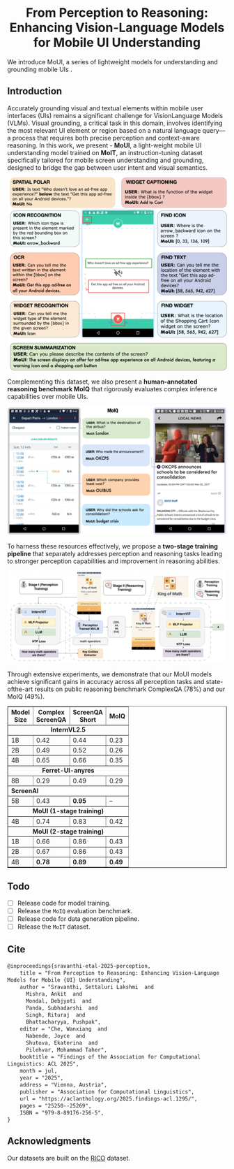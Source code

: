<div align="center">
    <h1>From Perception to Reasoning: Enhancing Vision-Language Models for Mobile UI Understanding</h1> 
</div>

We introduce MoUI, a series of lightweight models for understanding and grounding mobile UIs .

## Introduction

Accurately grounding visual and textual elements within mobile user interfaces (UIs) remains a significant challenge for VisionLanguage Models (VLMs). Visual grounding, a critical task in this domain, involves identifying the most relevant UI element or region based on a natural language query—a process that requires both precise perception and context-aware reasoning. In this work, we present - **MoUI**, a light-weight mobile UI understanding model trained on **MoIT**, an instruction-tuning dataset specifically tailored for mobile screen understanding and grounding, designed to bridge the gap between user intent and visual semantics.

<img src="./assets/perception_tasks.png"></a>

Complementing this dataset, we also present a **human-annotated reasoning benchmark MoIQ** that rigorously evaluates complex inference capabilities over mobile UIs.

<img src="./assets/advanced_reasoning_moiq.png"></a>

To harness these resources effectively, we propose a **two-stage training pipeline** that separately addresses perception and reasoning tasks leading to stronger perception capabilities and improvement in reasoning abilities.

<img src="./assets/model_architecture.png"></a>

Through extensive experiments, we demonstrate that our MoUI models achieve significant gains in accuracy across all perception tasks and state-ofthe-art results on public reasoning benchmark ComplexQA (78%) and our MoIQ (49%).

<table border="1" cellspacing="0" cellpadding="6">
  <thead>
    <tr>
      <th><b>Model</b><br><b>Size</b></th>
      <th><b>Complex<br>ScreenQA</b></th>
      <th><b>ScreenQA<br>Short</b></th>
      <th><b>MoIQ</b></th>
    </tr>
  </thead>
  <tbody>
    <tr><td colspan="4" style="text-align: center;"><b>InternVL2.5</b></td></tr>
    <tr>
      <td>1B</td><td>0.42</td><td>0.44</td><td>0.23</td>
    </tr>
    <tr>
      <td>2B</td><td>0.49</td><td>0.52</td><td>0.26</td>
    </tr>
    <tr>
      <td>4B</td><td>0.65</td><td>0.66</td><td>0.35</td>
    </tr>
    <tr><td colspan="4" style="text-align: center;"><b>Ferret-UI-anyres</b></td></tr>
    <tr>
      <td>8B</td><td>0.29</td><td>0.49</td><td>0.29</td>
    </tr>
    <tr><td colspan="4"><b>ScreenAI</b></td></tr>
    <tr>
      <td>5B</td><td>0.43</td><td><b>0.95</b></td><td>–</td>
    </tr>
    <tr><td colspan="4" style="text-align: center;"><b>MoUI (1-stage training)</b></td></tr>
    <tr>
      <td>4B</td><td>0.74</td><td>0.83</td><td>0.42</td>
    </tr>
    <tr><td colspan="4" style="text-align: center;"><b>MoUI (2-stage training)</b></td></tr>
    <tr>
      <td>1B</td><td>0.66</td><td>0.86</td><td>0.43</td>
    </tr>
    <tr>
      <td>2B</td><td>0.67</td><td>0.86</td><td>0.43</td>
    </tr>
    <tr>
      <td>4B</td><td><b>0.78</b></td><td><b>0.89</b></td><td><b>0.49</b></td>
    </tr>
  </tbody>
</table>

## Todo

- [ ] Release code for model training.
- [ ] Release the `MoIQ` evaluation benchmark.
- [ ] Release code for data generation pipeline.
- [ ] Release the `MoIT` dataset.

## Cite

```
@inproceedings{sravanthi-etal-2025-perception,
    title = "From Perception to Reasoning: Enhancing Vision-Language Models for Mobile {UI} Understanding",
    author = "Sravanthi, Settaluri Lakshmi  and
      Mishra, Ankit  and
      Mondal, Debjyoti  and
      Panda, Subhadarshi  and
      Singh, Rituraj  and
      Bhattacharyya, Pushpak",
    editor = "Che, Wanxiang  and
      Nabende, Joyce  and
      Shutova, Ekaterina  and
      Pilehvar, Mohammad Taher",
    booktitle = "Findings of the Association for Computational Linguistics: ACL 2025",
    month = jul,
    year = "2025",
    address = "Vienna, Austria",
    publisher = "Association for Computational Linguistics",
    url = "https://aclanthology.org/2025.findings-acl.1295/",
    pages = "25250--25269",
    ISBN = "979-8-89176-256-5",
}
```

## Acknowledgments

Our datasets are built on the [RICO](https://www.interactionmining.org/archive/rico) dataset.
